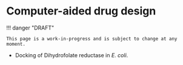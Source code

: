 # Computer-aided drug design

!!! danger "DRAFT"

    This page is a work-in-progress and is subject to change at any moment.

-   Docking of Dihydrofolate reductase in *E. coli*.
